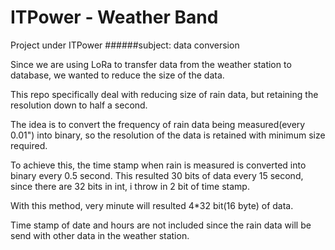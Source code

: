# ITPower - Weather Band
Project under ITPower
######subject: data conversion


Since we are using LoRa to transfer data from the weather station to database, we wanted to reduce the size of the data.
 

This repo specifically deal with reducing size of rain data, but retaining the resolution down to half a second.


The idea is to convert the frequency of rain data being measured(every 0.01") into binary, so the resolution of the data is retained with minimum size required.


To achieve this, the time stamp when rain is measured is converted into binary every 0.5 second. This resulted 30 bits of data every 15 second, since there are 32 bits in int, i throw in 2 bit of time stamp.


With this method, very minute will resulted 4*32 bit(16 byte) of data.


Time stamp of date and hours are not included since the rain data will be send with other data in the weather station.
